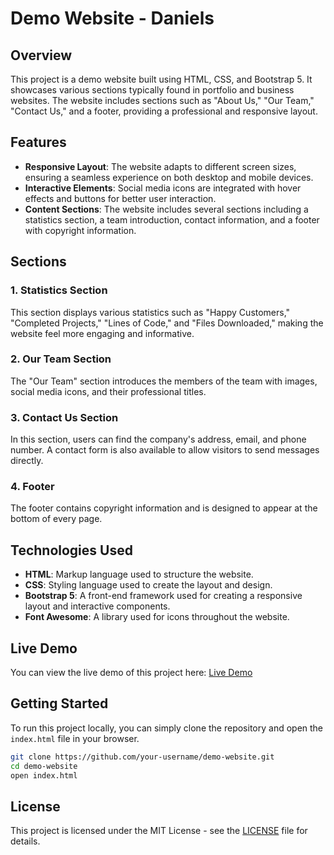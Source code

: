 
# Demo Website - Daniels

## Overview

This project is a demo website built using HTML, CSS, and Bootstrap 5. It showcases various sections typically found in portfolio and business websites. The website includes sections such as "About Us," "Our Team," "Contact Us," and a footer, providing a professional and responsive layout.

## Features

- **Responsive Layout**: The website adapts to different screen sizes, ensuring a seamless experience on both desktop and mobile devices.
- **Interactive Elements**: Social media icons are integrated with hover effects and buttons for better user interaction.
- **Content Sections**: The website includes several sections including a statistics section, a team introduction, contact information, and a footer with copyright information.

## Sections

### 1. Statistics Section
This section displays various statistics such as "Happy Customers," "Completed Projects," "Lines of Code," and "Files Downloaded," making the website feel more engaging and informative.

### 2. Our Team Section
The "Our Team" section introduces the members of the team with images, social media icons, and their professional titles.

### 3. Contact Us Section
In this section, users can find the company's address, email, and phone number. A contact form is also available to allow visitors to send messages directly.

### 4. Footer
The footer contains copyright information and is designed to appear at the bottom of every page.

## Technologies Used

- **HTML**: Markup language used to structure the website.
- **CSS**: Styling language used to create the layout and design.
- **Bootstrap 5**: A front-end framework used for creating a responsive layout and interactive components.
- **Font Awesome**: A library used for icons throughout the website.

## Live Demo

You can view the live demo of this project here: [Live Demo](https://faresahmed50.github.io/Daniels/)

## Getting Started

To run this project locally, you can simply clone the repository and open the `index.html` file in your browser.

```bash
git clone https://github.com/your-username/demo-website.git
cd demo-website
open index.html
```

## License

This project is licensed under the MIT License - see the [LICENSE](LICENSE) file for details.
